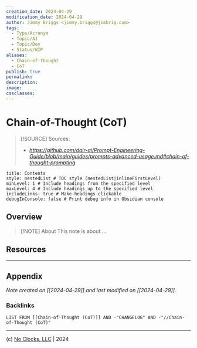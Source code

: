 ```yaml
---
creation_date: 2024-04-29
modification_date: 2024-04-29
author: Jimmy Briggs <jimmy.briggs@jimbrig.com>
tags:
  - Type/Acronym
  - Topic/AI
  - Topic/Dev
  - Status/WIP
aliases:
  - Chain-of-Thought
  - CoT
publish: true
permalink:
description:
image:
cssclasses:
---
```



# Chain-of-Thought (CoT)

> [!SOURCE] Sources:
> - *https://github.com/dair-ai/Prompt-Engineering-Guide/blob/main/guides/prompts-advanced-usage.md#chain-of-thought-prompting*

```table-of-contents
title: Contents 
style: nestedList # TOC style (nestedList|inlineFirstLevel)
minLevel: 1 # Include headings from the specified level
maxLevel: 4 # Include headings up to the specified level
includeLinks: true # Make headings clickable
debugInConsole: false # Print debug info in Obsidian console
```

## Overview

> [!NOTE] About
> This note is about ...

## Resources

***

## Appendix

*Note created on [[2024-04-29]] and last modified on [[2024-04-29]].*

### Backlinks

```dataview
LIST FROM [[Chain-of-Thought (CoT)]] AND -"CHANGELOG" AND -"//Chain-of-Thought (CoT)"
```

***

(c) [No Clocks, LLC](https://github.com/noclocks) | 2024